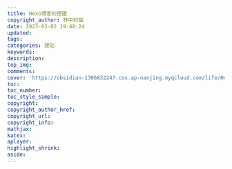 ```yaml
---
title: Hexo博客的搭建
copyright_author: 林中的猫
date: 2023-03-02 19:48:24
updated:
tags:
categories: 建站
keywords:
description:
top_img:
comments:
cover: 'https://obsidian-1306832247.cos.ap-nanjing.myqcloud.com/life/Home01.jpg'
toc:
toc_number:
toc_style_simple:
copyright:
copyright_author_href:
copyright_url:
copyright_info:
mathjax:
katex:
aplayer:
highlight_shrink:
aside:
---
```

